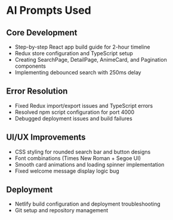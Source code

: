 # AI Prompts Used

## Core Development
- Step-by-step React app build guide for 2-hour timeline
- Redux store configuration and TypeScript setup
- Creating SearchPage, DetailPage, AnimeCard, and Pagination components
- Implementing debounced search with 250ms delay

## Error Resolution
- Fixed Redux import/export issues and TypeScript errors
- Resolved npm script configuration for port 4000
- Debugged deployment issues and build failures

## UI/UX Improvements
- CSS styling for rounded search bar and button designs
- Font combinations (Times New Roman + Segoe UI)
- Smooth card animations and loading spinner implementation
- Fixed welcome message display logic bug

## Deployment
- Netlify build configuration and deployment troubleshooting
- Git setup and repository management
